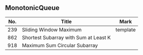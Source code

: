 ## MonotonicQueue
| No.  | Title                                                       | Mark |
|------|-------------------------------------------------------------|------|
| 239 | Sliding Window Maximum                | template |
| 862 | Shortest Subarray with Sum at Least K |          |
| 918 | Maximum Sum Circular Subarray         |          |
